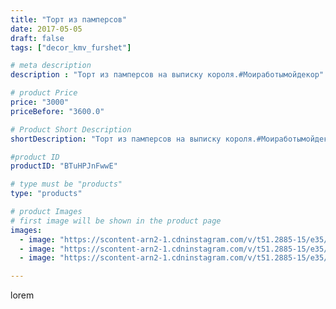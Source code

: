 ```yaml
---
title: "Торт из памперсов"
date: 2017-05-05
draft: false
tags: ["decor_kmv_furshet"]

# meta description
description : "Торт из памперсов на выписку короля.#Моиработымойдекор"

# product Price
price: "3000"
priceBefore: "3600.0"

# Product Short Description
shortDescription: "Торт из памперсов на выписку короля.#Моиработымойдекор"

#product ID
productID: "BTuHPJnFwwE"

# type must be "products"
type: "products"

# product Images
# first image will be shown in the product page
images:
  - image: "https://scontent-arn2-1.cdninstagram.com/v/t51.2885-15/e35/18252327_1011191192316011_2767477063534247936_n.jpg?se=8&tp=1&_nc_ht=scontent-arn2-1.cdninstagram.com&_nc_cat=111&_nc_ohc=PE_bkke3BHYAX9YmrdV&oh=26e46b6aa2d1dd2c28c28ece8ad8ad98&oe=606A80C7&ig_cache_key=MTUwODE3NDE1MDk3OTk1MDMzOA%3D%3D.2"
  - image: "https://scontent-arn2-1.cdninstagram.com/v/t51.2885-15/e35/18380506_638081826381450_5788860026533707776_n.jpg?se=8&tp=1&_nc_ht=scontent-arn2-1.cdninstagram.com&_nc_cat=106&_nc_ohc=R2M6rLkAW9cAX_9H-0R&oh=f95417a4589cd6e5825b67f66c2922d9&oe=6069ED95&ig_cache_key=MTUwODE3NDE0MDAwNzU5MzQ5NQ%3D%3D.2"
  - image: "https://scontent-arn2-1.cdninstagram.com/v/t51.2885-15/e35/18252780_283884668689125_1856078225864654848_n.jpg?se=8&tp=1&_nc_ht=scontent-arn2-1.cdninstagram.com&_nc_cat=109&_nc_ohc=LrSawQI0xP4AX8HuJcw&oh=13ff8d3edf7fb41bbc0d93be39071497&oe=606A8D24&ig_cache_key=MTUwODE3NDE0NDgzMTA3MzA1Ng%3D%3D.2"

---
```

lorem
